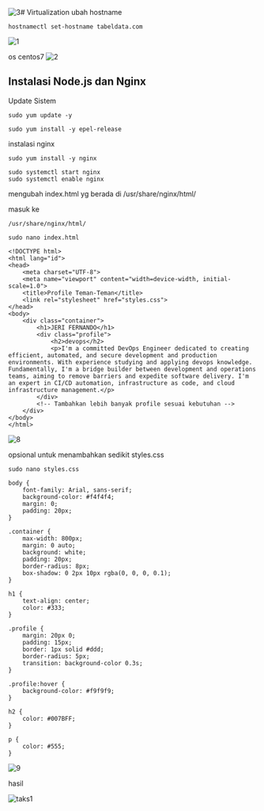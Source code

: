 ![3](https://github.com/user-attachments/assets/db9f0e93-1e3e-4d68-857d-85d51189a490)# Virtualization
ubah hostname 
```
hostnamectl set-hostname tabeldata.com
```
![1](https://github.com/user-attachments/assets/88f59582-49c7-4124-aff0-2be523f76e49)

os centos7
![2](https://github.com/user-attachments/assets/c6561f94-5bc8-4824-b4b9-c626fa7d315f)

## Instalasi Node.js dan Nginx

Update Sistem
```
sudo yum update -y

```

```
sudo yum install -y epel-release

```


instalasi nginx

```
sudo yum install -y nginx

```

```
sudo systemctl start nginx
sudo systemctl enable nginx

```

mengubah index.html yg berada di /usr/share/nginx/html/

masuk ke
```
/usr/share/nginx/html/
```
```
sudo nano index.html
```
```
<!DOCTYPE html>
<html lang="id">
<head>
    <meta charset="UTF-8">
    <meta name="viewport" content="width=device-width, initial-scale=1.0">
    <title>Profile Teman-Teman</title>
    <link rel="stylesheet" href="styles.css">
</head>
<body>
    <div class="container">
        <h1>JERI FERNANDO</h1>
        <div class="profile">
            <h2>devops</h2>
            <p>I'm a committed DevOps Engineer dedicated to creating efficient, automated, and secure development and production environments. With experience studying and applying devops knowledge.
Fundamentally, I'm a bridge builder between development and operations teams, aiming to remove barriers and expedite software delivery. I'm an expert in CI/CD automation, infrastructure as code, and cloud infrastructure management.</p>
        </div>
        <!-- Tambahkan lebih banyak profile sesuai kebutuhan -->
    </div>
</body>
</html>

```
![8](https://github.com/user-attachments/assets/3d3bede4-66f8-4028-8779-1bcdaf67a4d8)

opsional untuk menambahkan sedikit styles.css
```
sudo nano styles.css
```
```
body {
    font-family: Arial, sans-serif;
    background-color: #f4f4f4;
    margin: 0;
    padding: 20px;
}

.container {
    max-width: 800px;
    margin: 0 auto;
    background: white;
    padding: 20px;
    border-radius: 8px;
    box-shadow: 0 2px 10px rgba(0, 0, 0, 0.1);
}

h1 {
    text-align: center;
    color: #333;
}

.profile {
    margin: 20px 0;
    padding: 15px;
    border: 1px solid #ddd;
    border-radius: 5px;
    transition: background-color 0.3s;
}

.profile:hover {
    background-color: #f9f9f9;
}

h2 {
    color: #007BFF;
}

p {
    color: #555;
}

```
![9](https://github.com/user-attachments/assets/e11fad4d-3bfc-481b-9a55-3f87885f0322)

hasil 

![taks1](https://github.com/user-attachments/assets/cb3fdf2d-cb56-4b1d-85e6-6743e8b8d003)
